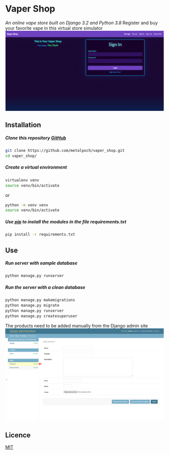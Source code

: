 # Vaper Shop

*An online vape store built on Django 3.2 and Python 3.8*
Register and buy your favorite vape in this virtual store simulator
![image](https://github.com/metalpoch/vaper_shop/blob/main/static/img/vaper_shop.gif?raw=true)

## Installation

##### Clone this repository [GitHub](https://github.com/metalpoch/Traffic-Access-Dashboard#)
```bash
git clone https://github.com/metalpoch/vaper_shop.git
cd vaper_shop/
```
##### Create a virtual environment
```Bash
virtualenv venv
source venv/bin/activate
```
or
```Bash
python -m venv venv
source venv/bin/activate
```

##### Use [pip](https://pip.pypa.io/en/stable/) to install the modules in the file requirements.txt 
```bash
pip install -r requirements.txt
```

## Use

##### Run server with sample database
```bash
python manage.py runserver
```

##### Run the server with a clean database
```bash
python manage.py makemigrations
python manage.py migrate
python manage.py runserver
python manage.py createsuperuser
```

The products need to be added manually from the Django admin site
![image](https://github.com/metalpoch/vaper_shop/blob/main/static/img/addProduct.png?raw=true)

## Licence
[MIT](https://choosealicense.com/licenses/mit/)
